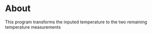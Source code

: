 # About

This program transforms the inputed temperature to the two remaining temperature measurements